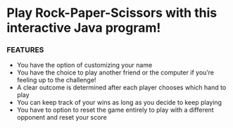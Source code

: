 # Play Rock-Paper-Scissors with this interactive Java program! 
### FEATURES 
* You have the option of customizing your name 
* You have the choice to play another friend or the computer if you’re feeling up to the challenge!
* A clear outcome is determined after each player chooses which hand to play 
* You can keep track of your wins as long as you decide to keep playing
* You have to option to reset the game entirely to play with a different opponent and reset your score 
